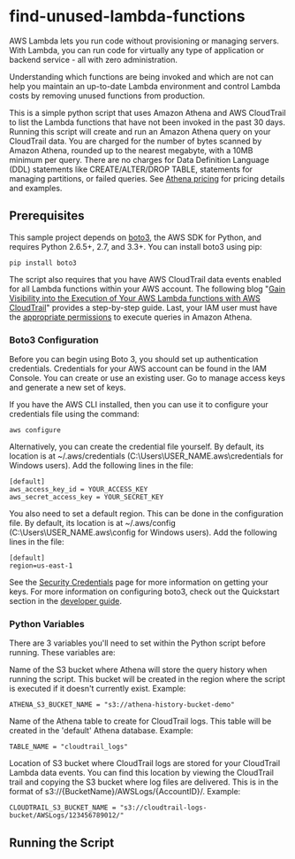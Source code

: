 # find-unused-lambda-functions
AWS Lambda lets you run code without provisioning or managing servers. With Lambda, you can run code for virtually any type of application or backend service - all with zero administration. 

Understanding which functions are being invoked and which are not can help you maintain an up-to-date Lambda environment and control Lambda costs by removing unused functions from production.

This is a simple python script that uses Amazon Athena and AWS CloudTrail to list the Lambda functions that have not been invoked in the past 30 days. Running this script will create and run an Amazon Athena query on your CloudTrail data. You are charged for the number of bytes scanned by Amazon Athena, rounded up to the nearest megabyte, with a 10MB minimum per query. There are no charges for Data Definition Language (DDL) statements like CREATE/ALTER/DROP TABLE, statements for managing partitions, or failed queries. See [Athena pricing](https://aws.amazon.com/athena/pricing/) for pricing details and examples.

## Prerequisites

This sample project depends on [boto3](https://aws.amazon.com/sdk-for-python/), the AWS SDK for Python, and requires Python 2.6.5+, 2.7, and 3.3+. You can install boto3 using pip:

    pip install boto3
	
The script also requires that you have AWS CloudTrail data events enabled for all Lambda functions within your AWS account. The following blog "[Gain Visibility into the Execution of Your AWS Lambda functions with AWS CloudTrail](https://aws.amazon.com/blogs/mt/gain-visibility-into-the-execution-of-your-aws-lambda-functions-with-aws-cloudtrail/)" provides a step-by-step guide. Last, your IAM user must have the [appropriate permissions](https://docs.aws.amazon.com/athena/latest/ug/access.html#managed-policies) to execute queries in Amazon Athena.

### Boto3 Configuration

Before you can begin using Boto 3, you should set up authentication credentials. Credentials for your AWS account can be found in the IAM Console. You can create or use an existing user. Go to manage access keys and generate a new set of keys.

If you have the AWS CLI installed, then you can use it to configure your credentials file using the command:

	aws configure

Alternatively, you can create the credential file yourself. By default, its location is at ~/.aws/credentials (C:\Users\USER_NAME\.aws\credentials for Windows users). Add the following lines in the file:

	[default]
	aws_access_key_id = YOUR_ACCESS_KEY
	aws_secret_access_key = YOUR_SECRET_KEY

You also need to set a default region. This can be done in the configuration file. By default, its location is at ~/.aws/config (C:\Users\USER_NAME\.aws\config for Windows users). Add the following lines in the file:

	[default]
	region=us-east-1

See the [Security Credentials](http://aws.amazon.com/security-credentials) page
for more information on getting your keys. For more information on configuring boto3,
check out the Quickstart section in the [developer guide](https://boto3.readthedocs.org/en/latest/guide/quickstart.html).

### Python Variables

There are 3 variables you'll need to set within the Python script before running. These variables are:

Name of the S3 bucket where Athena will store the query history when running the script. This bucket will be created in the region where the script is executed if it doesn't currently exist. Example:

	ATHENA_S3_BUCKET_NAME = "s3://athena-history-bucket-demo"

Name of the Athena table to create for CloudTrail logs. This table will be created in the 'default' Athena database. Example:

	TABLE_NAME = "cloudtrail_logs"

Location of S3 bucket where CloudTrail logs are stored for your CloudTrail Lambda data events. You can find this location by viewing the CloudTrail trail and copying the S3 bucket where log files are delivered. This is in the format of s3://{BucketName}/AWSLogs/{AccountID}/. Example:

	CLOUDTRAIL_S3_BUCKET_NAME = "s3://cloudtrail-logs-bucket/AWSLogs/123456789012/"

## Running the Script


